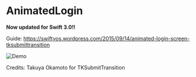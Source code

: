 # AnimatedLogin

**Now updated for Swift 3.0!!**

 Guide: https://swiftyos.wordpress.com/2015/09/14/animated-login-screen-tksubmittransition

![Demo](https://swiftyos.files.wordpress.com/2015/09/ios-simulator-screen-shot-sep-14-2015-11-24-06-pm.png?w=342&h=607)

Credits: Takuya Okamoto for TKSubmitTransition
